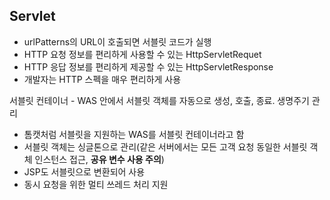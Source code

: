 ## Servlet

- urlPatterns의 URL이 호출되면 서블릿 코드가 실행
- HTTP 요청 정보를 편리하게 사용할 수 있는 HttpServletRequet
- HTTP 응답 정보를 편리하게 제공할 수 있는 HttpServletResponse
- 개발자는 HTTP 스펙을 매우 편리하게 사용

서블릿 컨테이너 - WAS 안에서 서블릿 객체를 자동으로 생성, 호출, 종료. 생명주기 관리

- 톰캣처럼 서블릿을 지원하는 WAS를 서블릿 컨테이너라고 함
- 서블릿 객체는 싱글톤으로 관리(같은 서버에서는 모든 고객 요청 동일한 서블릿 객체 인스턴스 접근, **공유 변수 사용 주의**)
- JSP도 서블릿으로 변환되어 사용
- 동시 요청을 위한 멀티 쓰레드 처리 지원
